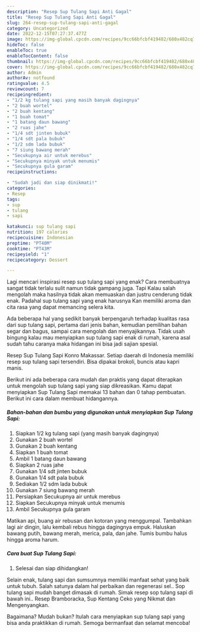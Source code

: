 ```yaml
---
description: "Resep Sup Tulang Sapi Anti Gagal"
title: "Resep Sup Tulang Sapi Anti Gagal"
slug: 264-resep-sup-tulang-sapi-anti-gagal
category: Uncategorized
date: 2022-12-15T07:27:37.477Z
image: https://img-global.cpcdn.com/recipes/9cc66bfcbf419482/680x482cq70/sup-tulang-sapi-foto-resep-utama.jpg
hideToc: false
enableToc: true
enableTocContent: false
thumbnail: https://img-global.cpcdn.com/recipes/9cc66bfcbf419482/680x482cq70/sup-tulang-sapi-foto-resep-utama.jpg
cover: https://img-global.cpcdn.com/recipes/9cc66bfcbf419482/680x482cq70/sup-tulang-sapi-foto-resep-utama.jpg
author: Admin
authorAv: notfound
ratingvalue: 4.5
reviewcount: 7
recipeingredient:
- "1/2 kg tulang sapi yang masih banyak dagingnya"
- "2 buah wortel"
- "2 buah kentang"
- "1 buah tomat"
- "1 batang daun bawang"
- "2 ruas jahe"
- "1/4 sdt jinten bubuk"
- "1/4 sdt pala bubuk"
- "1/2 sdm lada bubuk"
- "7 siung bawang merah"
- "Secukupnya air untuk merebus"
- "Secukupnya minyak untuk menumis"
- "Secukupnya gula garam"
recipeinstructions:

- "Sudah jadi dan siap dinikmati!"
categories:
- Resep
tags:
- sup
- tulang
- sapi

katakunci: sup tulang sapi 
nutrition: 197 calories
recipecuisine: Indonesian
preptime: "PT40M"
cooktime: "PT43M"
recipeyield: "1"
recipecategory: Dessert

---
```



Lagi mencari inspirasi resep sup tulang sapi yang enak? Cara membuatnya sangat tidak terlalu sulit namun tidak gampang juga. Tapi Kalau salah mengolah maka hasilnya tidak akan memuaskan dan justru cenderung tidak enak. Padahal sup tulang sapi yang enak harusnya Kan memiliki aroma dan cita rasa yang dapat memancing selera kita.


Ada beberapa hal yang sedikit banyak berpengaruh terhadap kualitas rasa dari sup tulang sapi, pertama dari jenis bahan, kemudian pemilihan bahan segar dan bagus, sampai cara mengolah dan menyajikannya. Tidak usah bingung kalau mau menyiapkan sup tulang sapi enak di rumah, karena asal sudah tahu caranya maka hidangan ini bisa jadi sajian spesial.

Resep Sup Tulang Sapi Konro Makassar. Setiap daerah di Indonesia memiliki resep sup tulang sapi tersendiri. Bisa dipakai brokoli, buncis atau kapri manis.


Berikut ini ada beberapa cara mudah dan praktis yang dapat diterapkan untuk mengolah sup tulang sapi yang siap dikreasikan. Kamu dapat menyiapkan Sup Tulang Sapi memakai 13 bahan dan 0 tahap pembuatan. Berikut ini cara dalam membuat hidangannya.

<!--inarticleads1-->

##### Bahan-bahan dan bumbu yang digunakan untuk menyiapkan Sup Tulang Sapi:

1. Siapkan 1/2 kg tulang sapi (yang masih banyak dagingnya)
1. Gunakan 2 buah wortel
1. Gunakan 2 buah kentang
1. Siapkan 1 buah tomat
1. Ambil 1 batang daun bawang
1. Siapkan 2 ruas jahe
1. Gunakan 1/4 sdt jinten bubuk
1. Gunakan 1/4 sdt pala bubuk
1. Sediakan 1/2 sdm lada bubuk
1. Gunakan 7 siung bawang merah
1. Persiapkan Secukupnya air untuk merebus
1. Siapkan Secukupnya minyak untuk menumis
1. Ambil Secukupnya gula garam


Matikan api, buang air rebusan dan kotoran yang menggumpal. Tambahkan lagi air dingin, lalu kembali rebus hingga dagingnya empuk. Haluskan bawang putih, bawang merah, merica, pala, dan jahe. Tumis bumbu halus hingga aroma harum. 

<!--inarticleads2-->

##### Cara buat Sup Tulang Sapi:


1. Selesai dan siap dihidangkan!

Selain enak, tulang sapi dan sumsumnya memiliki manfaat sehat yang baik untuk tubuh. Salah satunya dalam hal perbaikan dan regenerasi sel.. Sop tulang sapi mudah banget dimasak di rumah. Simak resep sop tulang sapi di bawah ini.. Resep Bramboracka, Sup Kentang Ceko yang Nikmat dan Mengenyangkan. 

Bagaimana? Mudah bukan? Itulah cara menyiapkan sup tulang sapi yang bisa anda praktikkan di rumah. Semoga bermanfaat dan selamat mencoba!
